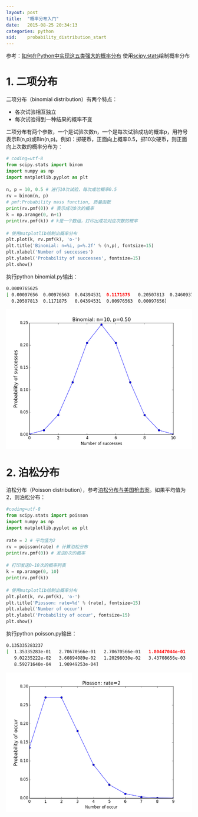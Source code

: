 ```yaml
---
layout: post
title:  "概率分布入门"
date:   2015-08-25 20:34:13
categories: python
sid:    probability_distribution_start
---
```


参考：[如何在Python中实现这五类强大的概率分布](http://python.jobbole.com/81321/)
使用[scipy.stats](http://docs.scipy.org/doc/scipy/reference/stats.html)绘制概率分布

# 1. 二项分布
二项分布（binomial distribution）有两个特点：
	
+ 各次试验相互独立
+ 每次试验得到一种结果的概率不变

二项分布有两个参数，一个是试验次数n，一个是每次试验成功的概率p，用符号表示B(n,p)或Bin(n,p)。例如：掷硬币，正面向上概率0.5，掷10次硬币，则正面向上次数的概率分布为：

```python
# coding=utf-8
from scipy.stats import binom
import numpy as np
import matplotlib.pyplot as plt

n, p = 10, 0.5 # 进行10次试验，每次成功概率0.5
rv = binom(n, p)
# pmf:Probability mass function, 质量函数
print(rv.pmf(0)) # 表示成功0次的概率
k = np.arange(0, n+1)
print(rv.pmf(k)) # k是一个数组，打印出成功对应次数的概率

# 使用matplotlib绘制出概率分布
plt.plot(k, rv.pmf(k), 'o-')
plt.title('Binomial: n=%i, p=%.2f' % (n,p), fontsize=15)
plt.xlabel('Number of successes')
plt.ylabel('Probability of successes', fontsize=15)
plt.show()
```

执行python binomial.py输出：

```sh
0.0009765625
[ 0.00097656  0.00976563  0.04394531  0.1171875   0.20507813  0.24609375
  0.20507813  0.1171875   0.04394531  0.00976563  0.00097656]
```

![二项分布](/images/binomial-distribution.png)

# 2. 泊松分布
泊松分布（Poisson distribution），参考[泊松分布与美国枪击案](http://www.ruanyifeng.com/blog/2013/01/poisson_distribution.html)。如果平均值为2，则泊松分布：	

```python
#coding=utf-8
from scipy.stats import poisson
import numpy as np
import matplotlib.pyplot as plt

rate = 2 # 平均值为2
rv = poisson(rate) # 计算泊松分布
print(rv.pmf(0)) # 发送0次的概率

# 打印发送0-10次的概率列表
k = np.arange(0, 10)
print(rv.pmf(k))

# 使用matplotlib绘制出概率分布
plt.plot(k, rv.pmf(k), 'o-')
plt.title('Piosson: rate=%d' % (rate), fontsize=15)
plt.xlabel('Number of occur')
plt.ylabel('Probability of occur', fontsize=15)
plt.show()
```
执行python poisson.py输出：

```sh
0.135335283237
[  1.35335283e-01   2.70670566e-01   2.70670566e-01   1.80447044e-01
   9.02235222e-02   3.60894089e-02   1.20298030e-02   3.43708656e-03
   8.59271640e-04   1.90949253e-04]
```
![泊松分布](/images/poisson-distribution.png)
